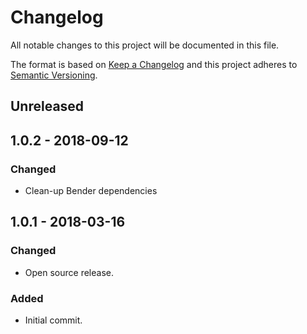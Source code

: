 # Changelog
All notable changes to this project will be documented in this file.

The format is based on [Keep a Changelog](http://keepachangelog.com/en/1.0.0/)
and this project adheres to [Semantic Versioning](http://semver.org/spec/v2.0.0.html).

## Unreleased

## 1.0.2 - 2018-09-12
### Changed
- Clean-up Bender dependencies

## 1.0.1 - 2018-03-16
### Changed
- Open source release.

### Added
- Initial commit.